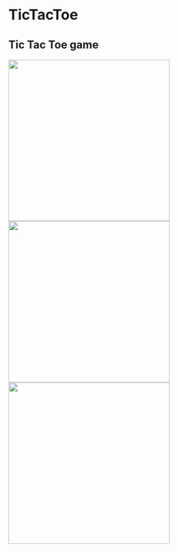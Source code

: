 # TicTacToe
## Tic Tac Toe game
<img src ="https://github.com/TanotiCoder/TicTacToe/assets/81159555/75f300c5-646d-4580-afe9-c4ad6496ed46" width=320 /><img src ="https://github.com/TanotiCoder/TicTacToe/assets/81159555/04588321-13be-401e-b3f3-d283563b02be" width=320 /><img src ="https://github.com/TanotiCoder/TicTacToe/assets/81159555/99f5b010-b4e5-4f6f-82a9-7d142bb8414a" width=320 /> 
